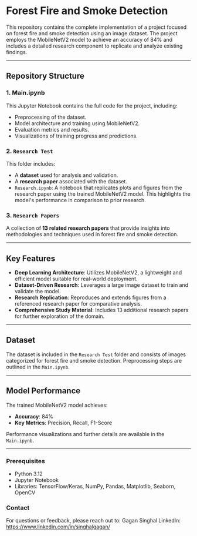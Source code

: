 # Forest Fire and Smoke Detection

This repository contains the complete implementation of a project focused on forest fire and smoke detection using an image dataset. The project employs the MobileNetV2 model to achieve an accuracy of 84% and includes a detailed research component to replicate and analyze existing findings.

---

## Repository Structure

### 1. Main.ipynb

This Jupyter Notebook contains the full code for the project, including:

- Preprocessing of the dataset.
- Model architecture and training using MobileNetV2.
- Evaluation metrics and results.
- Visualizations of training progress and predictions.

### 2. `Research Test`

This folder includes:

- A **dataset** used for analysis and validation.
- A **research paper** associated with the dataset.
- `Research.ipynb`: A notebook that replicates plots and figures from the research paper using the trained MobileNetV2 model. This highlights the model's performance in comparison to prior research.

### 3. `Research Papers`

A collection of **13 related research papers** that provide insights into methodologies and techniques used in forest fire and smoke detection.

---

## Key Features

- **Deep Learning Architecture**: Utilizes MobileNetV2, a lightweight and efficient model suitable for real-world deployment.
- **Dataset-Driven Research**: Leverages a large image dataset to train and validate the model.
- **Research Replication**: Reproduces and extends figures from a referenced research paper for comparative analysis.
- **Comprehensive Study Material**: Includes 13 additional research papers for further exploration of the domain.

---

## Dataset

The dataset is included in the `Research Test` folder and consists of images categorized for forest fire and smoke detection. Preprocessing steps are outlined in the `Main.ipynb`.

---

## Model Performance

The trained MobileNetV2 model achieves:

- **Accuracy**: 84%
- **Key Metrics**: Precision, Recall, F1-Score

Performance visualizations and further details are available in the `Main.ipynb`.

---

### Prerequisites

- Python 3.12
- Jupyter Notebook
- Libraries: TensorFlow/Keras, NumPy, Pandas, Matplotlib, Seaborn, OpenCV

### Contact

For questions or feedback, please reach out to: Gagan Singhal
LinkedIn: <https://www.linkedin.com/in/singhalgagan/>

